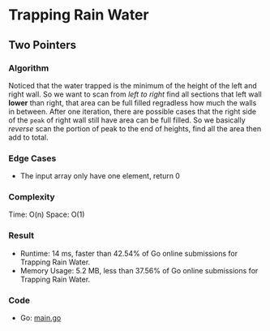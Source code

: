 # Trapping Rain Water
## Two Pointers
### Algorithm
Noticed that the water trapped is the minimum of the height of the left and right wall. 
So we want to scan from _left to right_ find all sections that left wall **lower** than right, that area can be full filled regradless how much the walls in between.
After one iteration, there are possible cases that the right side of the `peak` of right wall still have area can be full filled.
So we basically _reverse_ scan the portion of peak to the end of heights, find all the area then add to total.
### Edge Cases
- The input array only have one element, return 0
### Complexity
Time: O(n)
Space: O(1)
### Result
- Runtime: 14 ms, faster than 42.54% of Go online submissions for Trapping Rain Water.
- Memory Usage: 5.2 MB, less than 37.56% of Go online submissions for Trapping Rain Water.
### Code
- Go: [main.go](#maingo)
